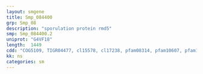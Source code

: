 ```yaml
---
layout: smgene
title: Smp_084400
grp: Smp_08
description: "sporulation protein rmd5"
smp: Smp_084400.2
uniprot: "G4VF18"
length:  1449
cdd: "COG5109, TIGR04477, cl15578, cl17238, pfam08314, pfam10607, pfam13445"
kk: ns
categories: sm
---
```

